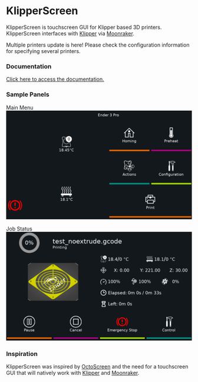 # KlipperScreen

KlipperScreen is touchscreen GUI for Klipper based 3D printers. KlipperScreen interfaces with [Klipper](https://github.com/kevinOConnor/klipper) via [Moonraker](https://github.com/arksine/moonraker).

Multiple printers update is here! Please check the configuration information for specifying several printers.

### Documentation

[Click here to access the documentation.](https://jordanruthe.github.io/KlipperScreen/Installation/)

### Sample Panels

Main Menu
![Main Menu](docs/img/main_panel.png)

Job Status
![Job Status](docs/img/job_status.png)


### Inspiration
KlipperScreen was inspired by [OctoScreen](https://github.com/Z-Bolt/OctoScreen/) and the need for a touchscreen GUI that
will natively work with [Klipper](https://github.com/kevinOConnor/klipper) and [Moonraker](https://github.com/arksine/moonraker).
